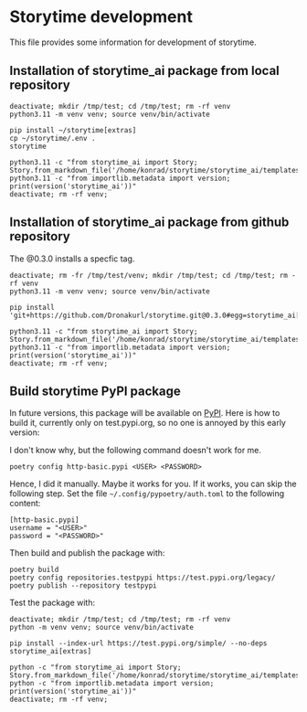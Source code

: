 # Storytime development

This file provides some information for development of storytime.

## Installation of storytime_ai package from local repository

```
deactivate; mkdir /tmp/test; cd /tmp/test; rm -rf venv
python3.11 -m venv venv; source venv/bin/activate

pip install ~/storytime[extras]
cp ~/storytime/.env .
storytime

python3.11 -c "from storytime_ai import Story; Story.from_markdown_file('/home/konrad/storytime/storytime_ai/templates/minimal.md').check_integrity()"
python3.11 -c "from importlib.metadata import version; print(version('storytime_ai'))"
deactivate; rm -rf venv;

```

## Installation of storytime_ai package from github repository

The @0.3.0 installs a specfic tag.

```
deactivate; rm -fr /tmp/test/venv; mkdir /tmp/test; cd /tmp/test; rm -rf venv
python3.11 -m venv venv; source venv/bin/activate

pip install 'git+https://github.com/Dronakurl/storytime.git@0.3.0#egg=storytime_ai[extras]'

python3.11 -c "from storytime_ai import Story; Story.from_markdown_file('/home/konrad/storytime/storytime_ai/templates/minimal.md').check_integrity()"
python3.11 -c "from importlib.metadata import version; print(version('storytime_ai'))"
deactivate; rm -rf venv;
```

## Build storytime PyPI package

In future versions, this package will be available on [PyPI](https://pypi.org/). Here is how to build it, currently only on test.pypi.org, so no one is annoyed by this early version:

I don't know why, but the following command doesn't work for me.

```
poetry config http-basic.pypi <USER> <PASSWORD>
```

Hence, I did it manually. Maybe it works for you. If it works, you can skip the following step.
Set the file `~/.config/pypoetry/auth.toml` to the following content:

```
[http-basic.pypi]
username = "<USER>"
password = "<PASSWORD>"
```

Then build and publish the package with:

```
poetry build
poetry config repositories.testpypi https://test.pypi.org/legacy/
poetry publish --repository testpypi
```

Test the package with:

```
deactivate; mkdir /tmp/test; cd /tmp/test; rm -rf venv
python -m venv venv; source venv/bin/activate

pip install --index-url https://test.pypi.org/simple/ --no-deps storytime_ai[extras]

python -c "from storytime_ai import Story; Story.from_markdown_file('/home/konrad/storytime/storytime_ai/templates/minimal.md').check_integrity()"
python -c "from importlib.metadata import version; print(version('storytime_ai'))"
deactivate; rm -rf venv;
```
